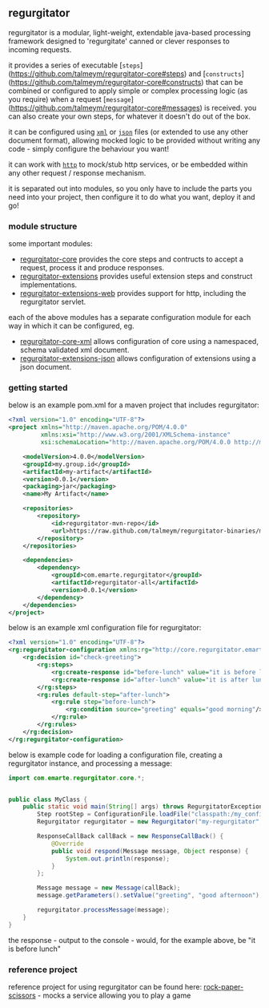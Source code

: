 ## regurgitator

regurgitator is a modular, light-weight, extendable java-based processing framework designed to 'regurgitate' canned or clever responses to incoming requests.

it provides a series of executable [``steps``] (https://github.com/talmeym/regurgitator-core#steps) and [``constructs``] (https://github.com/talmeym/regurgitator-core#constructs) that can be combined or configured to apply simple or complex processing logic (as you require) when a request [``message``] (https://github.com/talmeym/regurgitator-core#messages) is received.
you can also create your own steps, for whatever it doesn't do out of the box. 

it can be configured using [``xml``](http://github.com/talmeym/regurgitator-core-xml) or [``json``](http://github.com/talmeym/regurgitator-core-json) files (or extended to use any other document format), allowing mocked logic to be provided without writing any code - simply configure the behaviour you want!

it can work with [``http``](http://github.com/talmeym/regurgitator-extensions-web) to mock/stub http services, or be embedded within any other request / response mechanism.

it is separated out into modules, so you only have to include the parts you need into your project, then configure it to do what you want, deploy it and go!

### module structure

some important modules:

- [regurgitator-core](https://github.com/talmeym/regurgitator-core) provides the core steps and contructs to accept a request, process it and produce responses.
- [regurgitator-extensions](https://github.com/talmeym/regurgitator-extensions) provides useful extension steps and construct implementations.
- [regurgitator-extensions-web](https://github.com/talmeym/regurgitator-extensions-web) provides support for http, including the regurgitator servlet.

each of the above modules has a separate configuration module for each way in which it can be configured, eg.

- [regurgitator-core-xml](https://github.com/talmeym/regurgitator-core-xml) allows configuration of core using a namespaced, schema validated xml document.
- [regurgitator-extensions-json](https://github.com/talmeym/regurgitator-core-json) allows configuration of extensions using a json document.

### getting started

below is an example pom.xml for a maven project that includes regurgitator:

```xml
<?xml version="1.0" encoding="UTF-8"?>
<project xmlns="http://maven.apache.org/POM/4.0.0"
         xmlns:xsi="http://www.w3.org/2001/XMLSchema-instance"
         xsi:schemaLocation="http://maven.apache.org/POM/4.0.0 http://maven.apache.org/xsd/maven-4.0.0.xsd">

    <modelVersion>4.0.0</modelVersion>
    <groupId>my.group.id</groupId>
    <artifactId>my-artifact</artifactId>
    <version>0.0.1</version>
    <packaging>jar</packaging>
    <name>My Artifact</name>

    <repositories>
        <repository>
            <id>regurgitator-mvn-repo</id>
            <url>https://raw.github.com/talmeym/regurgitator-binaries/mvn-repo/</url>
        </repository>
    </repositories>

    <dependencies>
        <dependency>
            <groupId>com.emarte.regurgitator</groupId>
            <artifactId>regurgitator-all</artifactId>
            <version>0.0.1</version>
        </dependency>
    </dependencies>
</project>
```

below is an example xml configuration file for regurgitator:

```xml
<?xml version="1.0" encoding="UTF-8"?>
<rg:regurgitator-configuration xmlns:rg="http://core.regurgitator.emarte.com" xmlns:xsi="http://www.w3.org/2001/XMLSchema-instance" xsi:schemaLocation="http://core.regurgitator.emarte.com regurgitatorCore.xsd">
	<rg:decision id="check-greeting">
		<rg:steps>
			<rg:create-response id="before-lunch" value="it is before lunch"/>
			<rg:create-response id="after-lunch" value="it is after lunch"/>
		</rg:steps>
		<rg:rules default-step="after-lunch">
			<rg:rule step="before-lunch">
				<rg:condition source="greeting" equals="good morning"/>
			</rg:rule>
		</rg:rules>
	</rg:decision>
</rg:regurgitator-configuration>
```

below is example code for loading a configuration file, creating a regurgitator instance, and processing a message:

```java
import com.emarte.regurgitator.core.*;


public class MyClass {
	public static void main(String[] args) throws RegurgitatorException {
		Step rootStep = ConfigurationFile.loadFile("classpath:/my_configuration.xml");
		Regurgitator regurgitator = new Regurgitator("my-regurgitator", rootStep);

		ResponseCallBack callBack = new ResponseCallBack() {
			@Override
			public void respond(Message message, Object response) {
				System.out.println(response);
			}
		};

		Message message = new Message(callBack);
		message.getParameters().setValue("greeting", "good afternoon");

		regurgitator.processMessage(message);
	}
}
```

the response - output to the console - would, for the example above, be "it is before lunch"

### reference project

reference project for using regurgitator can be found here: [rock-paper-scissors](http://github.com/talmeym/rock-paper-scissors) - mocks a service allowing you to play a game
